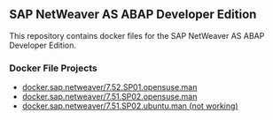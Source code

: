 ## SAP NetWeaver AS ABAP Developer Edition

This repository contains docker files for the SAP NetWeaver AS ABAP Developer Edition.

### Docker File Projects

+ [docker.sap.netweaver/7.52.SP01.opensuse.man](docker.sap.netweaver/7.52.SP01.opensuse.man "docker.sap.netweaver/7.52.SP01.opensuse.man")
+ [docker.sap.netweaver/7.51.SP02.opensuse.man](docker.sap.netweaver/7.51.SP02.opensuse.man "docker.sap.netweaver/7.51.SP02.opensuse.man")
+ [docker.sap.netweaver/7.51.SP02.ubuntu.man (not working)](docker.sap.netweaver/7.51.SP02.ubuntu.man "docker.sap.netweaver/7.51.SP02.ubuntu.man")
